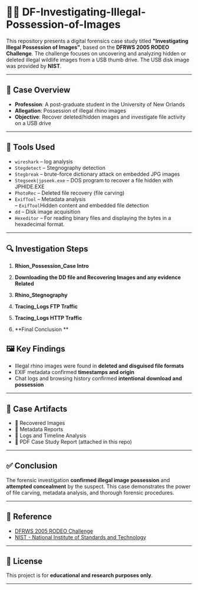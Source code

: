 # 🕵️‍♂️ DF-Investigating-Illegal-Possession-of-Images

This repository presents a digital forensics case study titled **"Investigating Illegal Possession of Images"**, based on the **DFRWS 2005 RODEO Challenge**. The challenge focuses on uncovering and analyzing hidden or deleted illegal wildlife images from a USB thumb drive. The USB disk image was provided by **NIST**.

---

## 📌 Case Overview

- **Profession**: A post-graduate student in the University of New Orlands   
- **Allegation**: Possession of illegal rhino images  
- **Objective**: Recover deleted/hidden images and investigate file activity on a USB drive

---

## 🧰 Tools Used
- `wireshark` – log analysis 
- `Stegdetect` – Stegnography detection
- `Stegbreak` – brute-force dictionary attack on embedded JPG images
- `Stegseek|jpseek.exe` – DOS program to recover a file hidden with JPHIDE.EXE
- `PhotoRec` – Deleted file recovery (file carving)  
- `ExifTool` – Metadata analysis  
– `ExifTool`Hidden content and embedded file detection
- `dd` – Disk image acquisition
- `Hexeditor` – For reading binary files and displaying the bytes in a hexadecimal format.  
---

## 🔍 Investigation Steps
1. **Rhion_Possession_Case Intro**
   
2. **Downloading the DD file and Recovering Images and any evidence Related**
   
3. **Rhino_Stegnography**
 
4. **Tracing_Logs FTP Traffic**
   
5. **Tracing_Logs HTTP Traffic**
    
6. **Final Conclusion **

## 🖼️ Key Findings

- Illegal rhino images were found in **deleted and disguised file formats**
- EXIF metadata confirmed **timestamps and origin**
- Chat logs and browsing history confirmed **intentional download and possession**

---

## 📁 Case Artifacts

- 📂 Recovered Images  
- 📄 Metadata Reports  
- 🧾 Logs and Timeline Analysis  
- 📑 PDF Case Study Report (attached in this repo)

---

## ✅ Conclusion

The forensic investigation **confirmed illegal image possession** and **attempted concealment** by the suspect. This case demonstrates the power of file carving, metadata analysis, and thorough forensic procedures.

---

## 📎 Reference

- [DFRWS 2005 RODEO Challenge](http://www.dfrws.org/2005/challenge/index.shtml)  
- [NIST - National Institute of Standards and Technology](https://www.nist.gov/)  

---

## 📜 License

This project is for **educational and research purposes only**.

---




